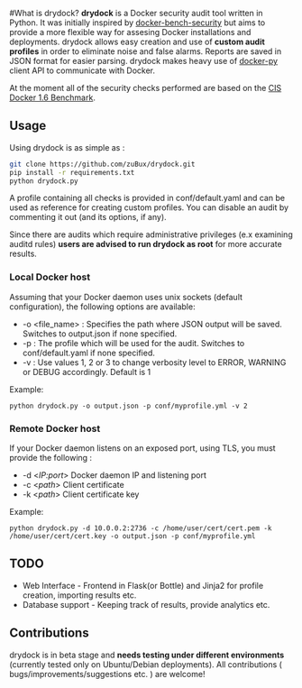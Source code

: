 #What is drydock?
**drydock** is a Docker security audit tool written in Python. It was initially inspired by [docker-bench-security](https://github.com/docker/docker-bench-security) but aims to provide a more flexible way for assesing Docker installations and deployments. drydock allows easy creation and use of **custom audit profiles** in order to eliminate noise and false alarms. Reports are saved in JSON format for easier parsing. drydock makes heavy use of [docker-py](https://github.com/docker/docker-py) client API to communicate with Docker.

At the moment all of the security checks performed are based on the [CIS Docker 1.6 Benchmark](https://benchmarks.cisecurity.org/tools2/docker/CIS_Docker_1.6_Benchmark_v1.0.0.pdf). 

## Usage
Using drydock is as simple as :

```sh
git clone https://github.com/zuBux/drydock.git
pip install -r requirements.txt
python drydock.py
```
A profile containing all checks is provided in conf/default.yaml and can be used as reference for creating custom profiles. You can disable an audit by commenting it out (and its options, if any).

Since there are audits which require administrative privileges (e.x examining auditd rules) **users are advised to run drydock as root** for more accurate results.

### Local Docker host
Assuming that your Docker daemon uses unix sockets (default configuration), the following options are available:

* -o <file_name> : Specifies the path where JSON output will be saved. Switches to output.json if none specified.
* -p <path to profile> : The profile which will be used for the audit. Switches to conf/default.yaml if none specified.
* -v <verbosity> : Use values 1, 2 or 3 to change verbosity level to ERROR, WARNING or DEBUG accordingly. Default is 1

Example:
```
python drydock.py -o output.json -p conf/myprofile.yml -v 2
```
### Remote Docker host
If your Docker daemon listens on an exposed port, using TLS, you must provide the following :

* -d <*IP:port*> Docker daemon IP and listening port
* -c <*path*> Client certificate
* -k <*path*> Client certificate key

Example:
```
python drydock.py -d 10.0.0.2:2736 -c /home/user/cert/cert.pem -k /home/user/cert/cert.key -o output.json -p conf/myprofile.yml
```
## TODO
- Web Interface - Frontend in Flask(or Bottle) and Jinja2 for profile creation, importing results etc.
- Database support - Keeping track of results, provide analytics etc.

## Contributions
drydock is in beta stage and **needs testing under different environments** (currently tested only on Ubuntu/Debian deployments). All contributions ( bugs/improvements/suggestions etc. ) are welcome!
